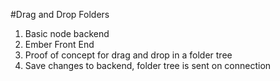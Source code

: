 #Drag and Drop Folders
1. Basic node backend
2. Ember Front End
3. Proof of concept for drag and drop in a folder tree
4. Save changes to backend, folder tree is sent on connection
